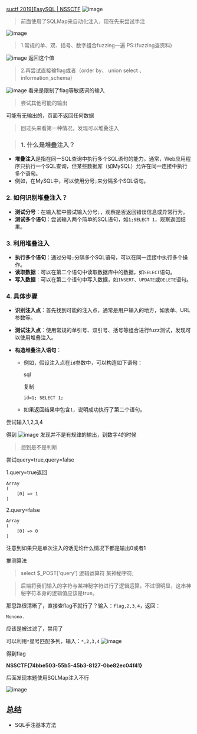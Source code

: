 [suctf 2019\]EasySQL | NSSCTF](https://www.nssctf.cn/problem/19)
![image](https://github.com/user-attachments/assets/fd4a60a8-81cb-4471-8dc0-618692d2cb96)
> 前面使用了SQLMap来自动化注入，现在先来尝试手注

![image](https://github.com/user-attachments/assets/42b5cd88-216d-4e6c-8b98-9880fb253d32)
> 1.常规的单、双、括号、数字组合fuzzing一遍 PS:(fuzzing查资料)

![image](https://github.com/user-attachments/assets/ab1502d7-0f31-4a84-8117-1ba3e6e23d02)
返回这个值
> 2.再尝试直接输flag或者（order by、 union select 、information_schema）

![image](https://github.com/user-attachments/assets/47811f60-5185-474b-863d-308c77d71765)
看来是限制了flag等敏感词的输入
> 尝试其他可能的输出

可能有无输出的，页面不返回任何数据
> 回过头来看第一种情况，发现可以堆叠注入

> ### 1. **什么是堆叠注入？**

- **堆叠注入**是指在同一SQL查询中执行多个SQL语句的能力。通常，Web应用程序只执行一个SQL查询，但某些数据库（如MySQL）允许在同一连接中执行多个语句。
- 例如，在MySQL中，可以使用分号`;`来分隔多个SQL语句。

### 2. **如何识别堆叠注入？**

- **测试分号**：在输入框中尝试输入分号`;`，观察是否返回错误信息或异常行为。
- **测试多个语句**：尝试输入两个简单的SQL语句，如`1;SELECT 1`，观察返回结果。

### 3. **利用堆叠注入**

- **执行多个语句**：通过分号`;`分隔多个SQL语句，可以在同一连接中执行多个操作。
- **读取数据**：可以在第二个语句中读取数据库中的数据，如`SELECT`语句。
- **写入数据**：可以在第二个语句中写入数据，如`INSERT`、`UPDATE`或`DELETE`语句。

### 4. **具体步骤**

- **识别注入点**：首先找到可能的注入点，通常是用户输入的地方，如表单、URL参数等。

- **测试注入点**：使用常规的单引号、双引号、括号等组合进行fuzz测试，发现可以使用堆叠注入。

- **构造堆叠注入语句**：

  - 例如，假设注入点在`id`参数中，可以构造如下语句：

    sql

    复制

    ```
    id=1; SELECT 1;
    ```

  - 如果返回结果中包含`1`，说明成功执行了第二个语句。
  
尝试输入1,2,3,4

得到
![image](https://github.com/user-attachments/assets/66266a61-0d47-470f-8fc1-dea8edda6517)
发现并不是有规律的输出，到数字4的时候
> 想到是不是判断

尝试query=true,query=false

1.query=true返回

```
Array
(
    [0] => 1
)
```

2.query=false

```
Array
(
    [0] => 0
)
```

注意到如果只是单次注入的话无论什么情况下都是输出0或者1

推测算法

> select $_POST['query'] 逻辑运算符 某神秘字符;

> 后端将我们输入的字符与某神秘字符进行了逻辑运算，不过很明显，这串神秘字符本身的逻辑值应该是true。

那思路很清晰了，直接查flag不就行了？输入：`flag,2,3,4`，返回：

```
Nonono.
```
应该是被过滤了，禁用了

可以利用`*`星号匹配多列，输入：`*,2,3,4`
![image](https://github.com/user-attachments/assets/462712c2-6b32-4c66-8aac-7e360e55d640)

得到flag

**NSSCTF{74bbe503-55b5-45b3-8127-0be82ec04f41}**

后面发现本题使用SQLMap注入不行

![image](https://github.com/user-attachments/assets/224e0f06-c306-415d-ae81-eaf261f2525a)

## 总结

- SQL手注基本方法
